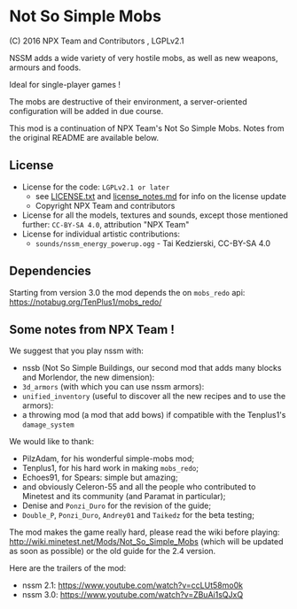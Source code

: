 # Not So Simple Mobs

(C) 2016 NPX Team and Contributors , LGPLv2.1

NSSM adds a wide variety of very hostile mobs, as well as new weapons, armours and foods.

Ideal for single-player games !

The mobs are destructive of their environment, a server-oriented configuration will be added in due course.

This mod is a continuation of NPX Team's Not So Simple Mobs. Notes from the original README are available below.

## License

* License for the code: `LGPLv2.1 or later`
    * see [LICENSE.txt](LICENSE.txt) and [license_notes.md](license_notes.md) for info on the license update
    * Copyright NPX Team and contributors
* License for all the models, textures and sounds, except those mentioned further: `CC-BY-SA 4.0`, attribution "NPX Team"
* License for individual artistic contributions:
    * `sounds/nssm_energy_powerup.ogg` - Tai Kedzierski, CC-BY-SA 4.0

## Dependencies

Starting from version 3.0 the mod depends the on `mobs_redo` api: <https://notabug.org/TenPlus1/mobs_redo/>

## Some notes from NPX Team !

We suggest that you play nssm with:

* nssb (Not So Simple Buildings, our second mod that adds many blocks and Morlendor, the new dimension):
* `3d_armors` (with which you can use nssm armors):
* `unified_inventory` (useful to discover all the new recipes and to use the armors):
* a throwing mod (a mod that add bows) if compatible with the Tenplus1's `damage_system`

We would like to thank:

* PilzAdam, for his wonderful simple-mobs mod;
* Tenplus1, for his hard work in making `mobs_redo`;
* Echoes91, for Spears: simple but amazing;
* and obviously Celeron-55 and all the people who contributed to Minetest and its community (and Paramat in particular);
* Denise and `Ponzi_Duro` for the revision of the guide;
* `Double_P`, `Ponzi_Duro`, `Andrey01` and `Taikedz` for the beta testing;

The mod makes the game really hard, please read the wiki before playing: <http://wiki.minetest.net/Mods/Not_So_Simple_Mobs> (which will be updated as soon as possible) or the old guide for the 2.4 version.

Here are the trailers of the mod:

* nssm 2.1: <https://www.youtube.com/watch?v=ccLUt58mo0k>
* nssm 3.0: <https://www.youtube.com/watch?v=ZBuAi1sQJxQ>
